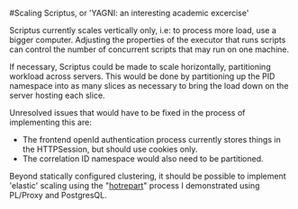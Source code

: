 
#Scaling Scriptus, or 'YAGNI: an interesting academic excercise' 

Scriptus currently scales vertically only, i.e: to process more load, use a bigger computer. Adjusting the properties of the executor that runs scripts can control the number of concurrent scripts that may run on one machine.

If necessary, Scriptus could be made to scale horizontally, partitioning workload across servers. This would be done by partitioning up the PID namespace into as many slices as necessary to bring the load down on the server hosting each slice.

Unresolved issues that would have to be fixed in the process of implementing this are:

 * The frontend openId authentication process currently stores things in the HTTPSession, but should use cookies only.
 * The correlation ID namespace would also need to be partitioned.

Beyond statically configured clustering, it should be possible to implement 'elastic' scaling using the "[hotrepart](http://code.google.com/p/hotrepart/)" process I demonstrated using PL/Proxy and PostgresQL.

